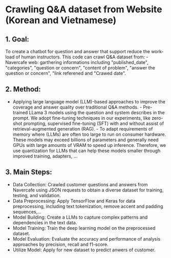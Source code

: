 # Crawling Q&A dataset from Website (Korean and Vietnamese)
## 1. Goal:
To create a chatbot for question and answer that support reduce the work-load of human instructors. This code can crawl Q&A dataset from:
-Navercafe web: garthering informations including "published_date", "categories", "question or concern", "content of problem", "answer the question or concern", "link referened and "Crawed date".    
## 2. Method:
- Applying large language model (LLM)-based approaches to improve the coverage and answer quality over traditional Q&A methods.
      - Pre-trained LLama 3 models using the question and system describes in the prompt. We adopt fine-tuning techniques in our experiments, like zero-shot prompting, supervised fine-tuning (SFT) with and without assist of retrieval-augmented generation (RAG).
      - To adapt requirements of memory where (LLMs) are often too large to run on consumer hardware. These models may exceed billions of parameters and generally need GPUs with large amounts of VRAM to speed up inference. Therefore, we use quantization for LLMs that can help these models smaller through improved training, adapters, ...
  
## 3. Main Steps:
- Data Collection: Crawled customer questions and answers from Navercafe using JSON requests to obtain a diverse dataset for training, testing, and validation.
- Data Preprocessing: Apply TensorFlow and Keras for data preprocessing, including text tokenization, remove accent and padding sequences,...
- Model Building: Create a LLMs to capture complex patterns and dependencies in the text data.
- Model Training: Train the deep learning model on the preprocessed dataset.
- Model Evaluation: Evaluate the accuracy and performance of analysis approaches by precision, recall and f1-score.
- Utilize Model: Apply for new dataset to predict anwers of  customer.

